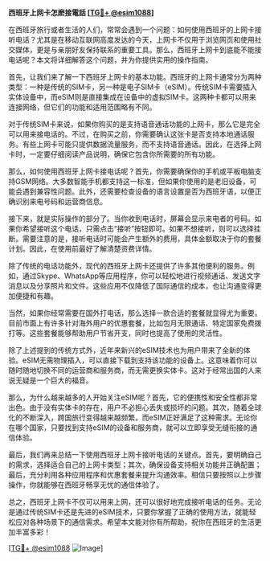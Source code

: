 **西班牙上网卡怎麽接電話 [[TG💪+ @esim1088](https://t.me/s/esim1088)]**

在西班牙旅行或者生活的人们，常常会遇到一个问题：如何使用西班牙的上网卡接听电话？尤其是在移动互联网高度发达的今天，上网卡不仅用于浏览网页和使用社交媒体，更是与亲朋好友保持联系的重要工具。那么，西班牙上网卡到底能不能接电话呢？本文将详细解答这个问题，并为你提供实用的操作指南。

首先，让我们来了解一下西班牙上网卡的基本功能。西班牙的上网卡通常分为两种类型：一种是传统的SIM卡，另一种是电子SIM卡（eSIM）。传统SIM卡需要插入实体设备中，而eSIM则是直接集成在设备中的虚拟SIM卡。这两种卡都可以用来连接网络，但它们的功能和适用范围略有不同。

对于传统SIM卡来说，如果你购买的是支持语音通话功能的上网卡，那么它是完全可以用来接电话的。不过，在购买之前，你需要确认这张卡是否支持本地通话服务。有些上网卡可能只提供数据流量服务，而不支持语音通话。因此，在选择上网卡时，一定要仔细阅读产品说明，确保它包含你所需要的所有功能。

那么，如何使用西班牙上网卡接电话呢？首先，你需要确保你的手机或平板电脑支持GSM网络。大多数智能手机都支持这一标准，但如果你使用的是老旧设备，可能会遇到兼容性问题。此外，还需要检查设备的语言设置是否为西班牙语，以便正确识别来电号码和运营商信息。

接下来，就是实际操作的部分了。当你收到电话时，屏幕会显示来电者的号码。如果你希望接听这个电话，只需点击“接听”按钮即可。如果不想接听，则可以选择挂断。需要注意的是，接听电话时可能会产生额外的费用，具体金额取决于你的套餐计划。因此，在使用前最好了解清楚资费详情。

除了传统的电话功能外，现代的西班牙上网卡还提供了许多其他便利的服务。例如，通过Skype、WhatsApp等应用程序，你可以轻松地进行视频通话、发送文字消息以及分享照片和文件。这些应用不仅降低了国际通信的成本，也让沟通变得更加便捷和有趣。

当然，如果你经常需要在国外打电话，那么选择一款合适的套餐就显得尤为重要。目前市面上有许多针对海外用户的优惠套餐，比如包月无限通话、特定国家免费拨打等。这些套餐能够帮助用户节省开支，同时也提高了使用的灵活性。

除了上述提到的传统方式外，近年来新兴的eSIM技术也为用户带来了全新的体验。eSIM无需物理插入，可以直接下载到支持该功能的设备上。这意味着你可以随时随地切换不同的运营商和服务商，而无需更换实体卡。这对于经常出国的人来说无疑是一个巨大的福音。

那么，为什么越来越多的人开始关注eSIM呢？首先，它的便携性和安全性都非常出色。由于没有实体卡的存在，用户不必担心丢失或损坏的问题。其次，随着全球化的不断深入，跨国旅行变得越来越频繁，而eSIM正好满足了这种需求。无论你在哪个国家，只要找到支持eSIM的设备和服务商，就可以立即享受无缝衔接的通信体验。

最后，我们再来总结一下使用西班牙上网卡接听电话的关键点。首先，要明确自己的需求，选择适合自己的上网卡类型；其次，确保设备支持相关功能并正确配置；最后，充分利用各种应用程序和优惠套餐来提升沟通效率。相信只要按照以上步骤操作，你就能够在西班牙畅享无忧的通信体验了。

总之，西班牙上网卡不仅可以用来上网，还可以很好地完成接听电话的任务。无论是通过传统SIM卡还是先进的eSIM技术，只要你掌握了正确的使用方法，就能轻松应对各种场景下的通信需求。希望本文能对你有所帮助，祝你在西班牙的生活更加丰富多彩！

[[TG💪+ @esim1088](https://t.me/s/esim1088) ![Image](https://i.postimg.cc/4NQfJmqS/Snipaste-2025-05-13-00-14-12.png)]